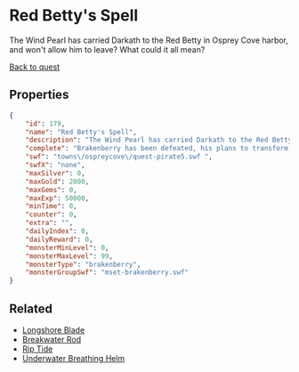 # Red Betty's Spell

The Wind Pearl has carried Darkath to the Red Betty in Osprey Cove harbor, and won't allow him to leave? What could it all mean?

[Back to quest](../quests.md)

## Properties

```json
{
    "id": 179,
    "name": "Red Betty's Spell",
    "description": "The Wind Pearl has carried Darkath to the Red Betty in Osprey Cove harbor, and won't allow him to leave? What could it all mean?",
    "complete": "Brakenberry has been defeated, his plans to transform himself into some kind of undersea god-monster have fallen short, and Rhubarb is now Captain of the Red Betty! You have saved the town and possibly all of Lore from the tentacled terror of Brakenberry.",
    "swf": "towns\/ospreycove\/quest-pirate5.swf ",
    "swfX": "none",
    "maxSilver": 0,
    "maxGold": 2000,
    "maxGems": 0,
    "maxExp": 50000,
    "minTime": 0,
    "counter": 0,
    "extra": "",
    "dailyIndex": 0,
    "dailyReward": 0,
    "monsterMinLevel": 0,
    "monsterMaxLevel": 99,
    "monsterType": "brakenberry",
    "monsterGroupSwf": "mset-brakenberry.swf"
}
```

## Related

- [Longshore Blade](../items/1340-longshore-blade.md)
- [Breakwater Rod](../items/1341-breakwater-rod.md)
- [Rip Tide](../items/1342-rip-tide.md)
- [Underwater Breathing Helm](../items/1346-underwater-breathing-helm.md)

